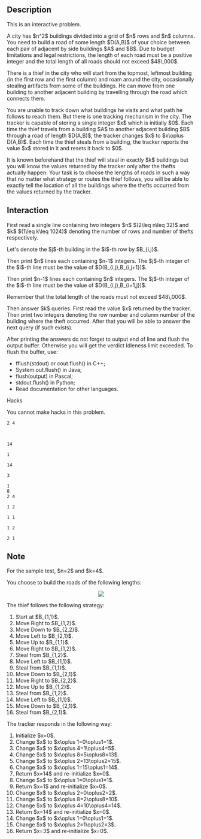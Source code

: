 ## Description

<div><p><span class="tex-font-style-it">This is an interactive problem.</span></p><p>A city has $n^2$ buildings divided into a grid of $n$ rows and $n$ columns. You need to build a road of some length $D(A,B)$ of your choice between each pair of adjacent by side buildings $A$ and $B$. Due to budget limitations and legal restrictions, the length of each road must be a positive integer and <span class="tex-font-style-bf">the total length of all roads should not exceed $48\,000$</span>.</p><p>There is a thief in the city who will start from the topmost, leftmost building (in the first row and the first column) and roam around the city, occasionally stealing artifacts from some of the buildings. He can move from one building to another adjacent building by travelling through the road which connects them.</p><p>You are unable to track down what buildings he visits and what path he follows to reach them. But there is one tracking mechanism in the city. The tracker is capable of storing a single integer $x$ which is initially $0$. Each time the thief travels from a building $A$ to another adjacent building $B$ through a road of length $D(A,B)$, the tracker changes $x$ to $x\oplus D(A,B)$. Each time the thief steals from a building, the tracker reports the value $x$ stored in it and resets it back to $0$.</p><p>It is known beforehand that the thief will steal in exactly $k$ buildings but you will know the values returned by the tracker only after the thefts actually happen. Your task is to choose the lengths of roads in such a way that no matter what strategy or routes the thief follows, you will be able to exactly tell the location of all the buildings where the thefts occurred from the values returned by the tracker.</p></div><div><h2>Interaction</h2><p>First read a single line containing two integers $n$ $(2\leq n\leq 32)$ and $k$ $(1\leq k\leq 1024)$ denoting the number of rows and number of thefts respectively.</p><p>Let's denote the $j$-th building in the $i$-th row by $B_{i,j}$.</p><p>Then print $n$ lines each containing $n-1$ integers. The $j$-th integer of the $i$-th line must be the value of $D(B_{i,j},B_{i,j+1})$.</p><p>Then print $n-1$ lines each containing $n$ integers. The $j$-th integer of the $i$-th line must be the value of $D(B_{i,j},B_{i+1,j})$.</p><p>Remember that the total length of the roads must not exceed $48\,000$.</p><p>Then answer $k$ queries. First read the value $x$ returned by the tracker. Then print two integers denoting the row number and column number of the building where the theft occurred. After that you will be able to answer the next query (if such exists).</p><p>After printing the answers do not forget to output end of line and flush the output buffer. Otherwise you will get the verdict <span class="tex-font-style-tt">Idleness limit exceeded</span>. To flush the buffer, use:</p><ul> <li> <span class="tex-font-style-tt">fflush(stdout)</span> or <span class="tex-font-style-tt">cout.flush()</span> in C++; </li><li> <span class="tex-font-style-tt">System.out.flush()</span> in Java; </li><li> <span class="tex-font-style-tt">flush(output)</span> in Pascal; </li><li> <span class="tex-font-style-tt">stdout.flush()</span> in Python; </li><li> Read documentation for other languages. </li></ul><p><span class="tex-font-style-bf">Hacks</span></p><p>You cannot make hacks in this problem.</p></div>





```input1
2 4



14

1

14

3
```




```output1
1
8
2 4

1 2

1 1

1 2

2 1
```



## Note

<p>For the sample test, $n=2$ and $k=4$.</p><p>You choose to build the roads of the following lengths:</p><center> <img class="tex-graphics" src="file://vLFmntkR.png" style="max-width: 100.0%;max-height: 100.0%;"> </center><p>The thief follows the following strategy: </p><ol> <li> Start at $B_{1,1}$. </li><li> Move Right to $B_{1,2}$. </li><li> Move Down to $B_{2,2}$. </li><li> Move Left to $B_{2,1}$. </li><li> Move Up to $B_{1,1}$. </li><li> Move Right to $B_{1,2}$. </li><li> Steal from $B_{1,2}$. </li><li> Move Left to $B_{1,1}$. </li><li> Steal from $B_{1,1}$. </li><li> Move Down to $B_{2,1}$. </li><li> Move Right to $B_{2,2}$. </li><li> Move Up to $B_{1,2}$. </li><li> Steal from $B_{1,2}$. </li><li> Move Left to $B_{1,1}$. </li><li> Move Down to $B_{2,1}$. </li><li> Steal from $B_{2,1}$. </li></ol><p>The tracker responds in the following way: </p><ol> <li> Initialize $x=0$. </li><li> Change $x$ to $x\oplus 1=0\oplus1=1$. </li><li> Change $x$ to $x\oplus 4=1\oplus4=5$. </li><li> Change $x$ to $x\oplus 8=5\oplus8=13$. </li><li> Change $x$ to $x\oplus 2=13\oplus2=15$. </li><li> Change $x$ to $x\oplus 1=15\oplus1=14$. </li><li> Return $x=14$ and re-initialize $x=0$. </li><li> Change $x$ to $x\oplus 1=0\oplus1=1$. </li><li> Return $x=1$ and re-initialize $x=0$. </li><li> Change $x$ to $x\oplus 2=0\oplus2=2$. </li><li> Change $x$ to $x\oplus 8=2\oplus8=10$. </li><li> Change $x$ to $x\oplus 4=10\oplus4=14$. </li><li> Return $x=14$ and re-initialize $x=0$. </li><li> Change $x$ to $x\oplus 1=0\oplus1=1$. </li><li> Change $x$ to $x\oplus 2=1\oplus2=3$. </li><li> Return $x=3$ and re-initialize $x=0$. </li></ol>
